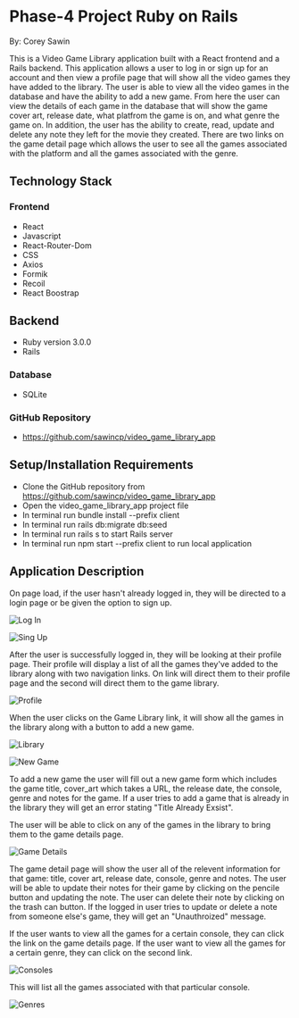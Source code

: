 # Phase-4 Project Ruby on Rails
By: Corey Sawin

This is a Video Game Library application built with a React frontend and a Rails backend. This application allows a user to log in or sign up for an account and then view a profile page that will show all the video games they have added to the library. The user is able to view all the video games in the database and have the ability to add a new game. From here the user can view the details of each game in the database that will show the game cover art, release date, what platfrom the game is on, and what genre the game on. In addition, the user has the ability to create, read, update and delete any note they left for the movie they created. There are two links on the game detail page which allows the user to see all the games associated with the platform and all the games associated with the genre. 

## Technology Stack

### Frontend
- React
- Javascript
- React-Router-Dom
- CSS
- Axios
- Formik
- Recoil 
- React Boostrap

## Backend
- Ruby version 3.0.0
- Rails

### Database
- SQLite 

### GitHub Repository

- https://github.com/sawincp/video_game_library_app


## Setup/Installation Requirements
- Clone the GitHub repository from https://github.com/sawincp/video_game_library_app
- Open the video_game_library_app project file
- In terminal run bundle install --prefix client
- In terminal run rails db:migrate db:seed
- In terminal run rails s to start Rails server
- In terminal run npm start --prefix client to run local application

## Application Description 

On page load, if the user hasn't already logged in, they will be directed to a login page or be given the option to sign up.


![Log In](/Images/Log_in.png)

![Sing Up](/Images/Sign_up.png)

After the user is successfully logged in, they will be looking at their profile page. Their profile will display a list of all the games they've added to the library along with two navigation links. On link will direct them to their profile page and the second will direct them to the game library. 

![Profile](/Images/profile.png)

When the user clicks on the Game Library link, it will show all the games in the library along with a button to add a new game. 

![Library](/Images/library.png)

![New Game](/Images/new_game.png)

To add a new game the user will fill out a new game form which includes the game title, cover_art which takes a URL, the release date, the console, genre and notes for the game. If a user tries to add a game that is already in the library they will get an error stating "Title Already Exsist". 

The user will be able to click on any of the games in the library to bring them to the game details page. 

![Game Details](/Images/game_details.png)

The game detail page will show the user all of the relevent information for that game: title, cover art, release date, console, genre and notes. The user will be able to update their notes for their game by clicking on the pencile button and updating the note. The user can delete their note by clicking on the trash can button. If the logged in user tries to update or delete a note from someone else's game, they will get an "Unauthroized" message. 

If the user wants to view all the games for a certain console, they can click the link on the game details page. If the user want to view all the games for a certain genre, they can click on the second link. 

![Consoles](/Images/platforms.png)

This will list all the games associated with that particular console. 

![Genres](/Images/genres.png)



